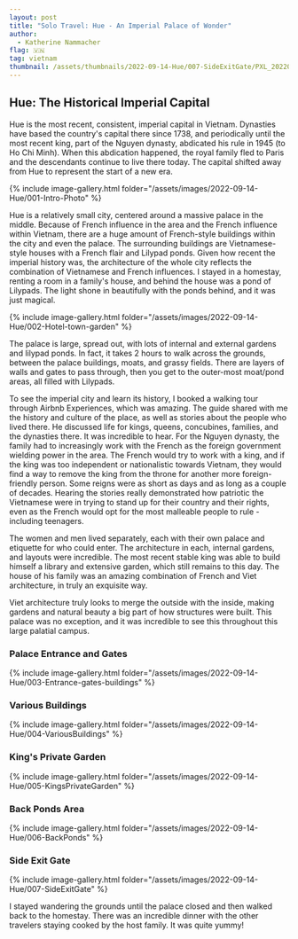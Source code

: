 ```yaml
---
layout: post
title: "Solo Travel: Hue - An Imperial Palace of Wonder"
author:
  - Katherine Nammacher
flag: 🇻🇳
tag: vietnam
thumbnail: /assets/thumbnails/2022-09-14-Hue/007-SideExitGate/PXL_20220914_105346597.jpg
---
```


## Hue: The Historical Imperial Capital
Hue is the most recent, consistent, imperial capital in Vietnam. Dynasties have based the country's capital there since 1738, and periodically until the most recent king, part of the Nguyen dynasty, abdicated his rule in 1945 (to Ho Chi Minh).  When this abdication happened, the royal family fled to Paris and the descendants continue to live there today. The capital shifted away from Hue to represent the start of a new era.  

{% include image-gallery.html folder="/assets/images/2022-09-14-Hue/001-Intro-Photo" %}


Hue is a relatively small city, centered around a massive palace in the middle. Because of French influence in the area and the French influence within Vietnam, there are a huge amount of French-style buildings within the city and even the palace. The surrounding buildings are Vietnamese-style houses with a French flair and Lilypad ponds. Given how recent the imperial history was, the architecture of the whole city reflects the combination of Vietnamese and French influences. I stayed in a homestay, renting a room in a family's house, and behind the house was a pond of Lilypads. The light shone in beautifully with the ponds behind, and it was just magical. 

{% include image-gallery.html folder="/assets/images/2022-09-14-Hue/002-Hotel-town-garden" %}


The palace is large, spread out, with lots of internal and external gardens and lilypad ponds. In fact, it takes 2 hours to walk across the grounds, between the palace buildings, moats, and grassy fields. There are layers of walls and gates to pass through, then you get to the outer-most moat/pond areas, all filled with Lilypads. 

To see the imperial city and learn its history, I booked a walking tour through Airbnb Experiences, which was amazing. The guide shared with me the history and culture of the place, as well as stories about the people who lived there. He discussed life for kings, queens, concubines, families, and the dynasties there. It was incredible to hear. For the Nguyen dynasty, the family had to increasingly work with the French as the foreign government wielding power in the area. The French would try to work with a king, and if the king was too independent or nationalistic towards Vietnam, they would find a way to remove the king from the throne for another more foreign-friendly person. Some reigns were as short as days and as long as a couple of decades. Hearing the stories really demonstrated how patriotic the Vietnamese were in trying to stand up for their country and their rights, even as the French would opt for the most malleable people to rule - including teenagers. 

The women and men lived separately, each with their own palace and etiquette for who could enter. The architecture in each, internal gardens, and layouts were incredible. The most recent stable king was able to build himself a library and extensive garden, which still remains to this day. The house of his family was an amazing combination of French and Viet architecture, in truly an exquisite way.

Viet architecture truly looks to merge the outside with the inside, making gardens and natural beauty a big part of how structures were built. This palace was no exception, and it was incredible to see this throughout this large palatial campus. 

### Palace Entrance and Gates
{% include image-gallery.html folder="/assets/images/2022-09-14-Hue/003-Entrance-gates-buildings" %}


### Various Buildings
{% include image-gallery.html folder="/assets/images/2022-09-14-Hue/004-VariousBuildings" %}


### King's Private Garden
{% include image-gallery.html folder="/assets/images/2022-09-14-Hue/005-KingsPrivateGarden" %}

### Back Ponds Area

{% include image-gallery.html folder="/assets/images/2022-09-14-Hue/006-BackPonds" %}

### Side Exit Gate
{% include image-gallery.html folder="/assets/images/2022-09-14-Hue/007-SideExitGate" %}


I stayed wandering the grounds until the palace closed and then walked back to the homestay. There was an incredible dinner with the other travelers staying cooked by the host family. It was quite yummy!

